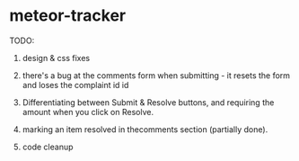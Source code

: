 # meteor-tracker
TODO:

1. design & css fixes

2. there's a bug at the comments form when submitting - it resets the form and loses the complaint id id

4. Differentiating between Submit & Resolve buttons, and requiring the amount when you click on Resolve.

5. marking an item resolved in thecomments section (partially done).

6. code cleanup

